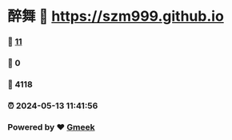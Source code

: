 # 醉舞 :link: https://szm999.github.io 
### :page_facing_up: [11](https://szm999.github.io/tag.html) 
### :speech_balloon: 0 
### :hibiscus: 4118 
### :alarm_clock: 2024-05-13 11:41:56 
### Powered by :heart: [Gmeek](https://github.com/Meekdai/Gmeek)
